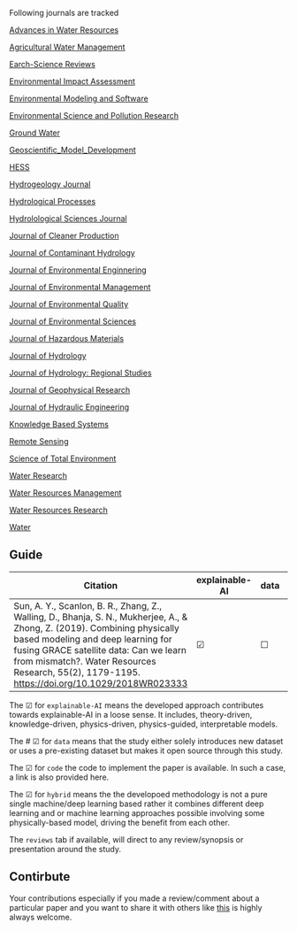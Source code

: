 Following journals are tracked



[Advances in Water Resources](https://github.com/AtrCheema/AI4Hydro/tree/master/Advances_in_Water_Resources)

[Agricultural Water Management](https://github.com/AtrCheema/AI4Hydro/tree/master/Agricultural_Water_Management)

[Earch-Science Reviews](https://github.com/AtrCheema/AI4Hydro/tree/master/Earth-Science_Reviews)

[Environmental Impact Assessment](https://github.com/AtrCheema/AI4Hydro/tree/master/Environmental_Impact_Assessment)

[Environmental Modeling and Software](https://github.com/AtrCheema/AI4Hydro/tree/master/Environmental_Modeling_and_Software)

[Environmental Science and Pollution Research](https://github.com/AtrCheema/AI4Hydro/tree/master/Environmental_Science_and_Pollution_Research)

[Ground Water](https://github.com/AtrCheema/AI4Hydro/tree/master/Ground_Water)

[Geoscientific_Model_Development](https://github.com/AtrCheema/AI4Hydro/tree/master/Geoscientific_Model_Development)

[HESS](https://github.com/AtrCheema/AI4Hydro/tree/master/HESS)

[Hydrogeology Journal](https://github.com/AtrCheema/AI4Hydro/tree/master/Hydrogeology_Journal)

[Hydrological Processes](https://github.com/AtrCheema/AI4Hydro/tree/master/Hydrological_Processes)

[Hydrolological Sciences Journal](https://github.com/AtrCheema/AI4Hydro/tree/master/Hydrological_Sciences_Journal)

[Journal of Cleaner Production](https://github.com/AtrCheema/AI4Hydro/tree/master/Journal_of_Cleaner_Production)

[Journal of Contaminant Hydrology](https://github.com/AtrCheema/AI4Hydro/tree/master/Journal_of_Contaminant_Hydrology)

[Journal of Environmental Enginnering](https://github.com/AtrCheema/AI4Hydro/tree/master/Journal_of_Environmental_Engineering)

[Journal of Environmental Management](https://github.com/AtrCheema/AI4Hydro/tree/master/Journal_of_Environmental_Management)

[Journal of Environmental Quality](https://github.com/AtrCheema/AI4Hydro/tree/master/Journal_of_Environmental_Quality)

[Journal of Environmental Sciences](https://github.com/AtrCheema/AI4Hydro/tree/master/Journal_of_Environmental_Sciences)

[Journal of Hazardous Materials](https://github.com/AtrCheema/AI4Hydro/tree/master/Journal_of_Hazardous_Materials)

[Journal of Hydrology](https://github.com/AtrCheema/AI4Hydro/tree/master/Journal_of_Hydrology)

[Journal of Hydrology: Regional Studies](https://github.com/AtrCheema/AI4Hydro/tree/master/Journal_of_Hydrology_regional_studies)

[Journal of Geophysical Research](https://github.com/AtrCheema/AI4Hydro/tree/master/Journal_of_Geophysical_Research)

[Journal of Hydraulic Engineering](https://github.com/AtrCheema/AI4Hydro/tree/master/Journal_of_Hydraulic_Engineering)

[Knowledge Based Systems](https://github.com/AtrCheema/AI4Hydro/tree/master/Knowledge_Based_Systems)

[Remote Sensing](https://github.com/AtrCheema/AI4Hydro/tree/master/Remote_Sensing)

[Science of Total Environment](https://github.com/AtrCheema/AI4Hydro/tree/master/Science_of_Total_Environment)

[Water Research](https://github.com/AtrCheema/AI4Hydro/tree/master/Water_Research)

[Water Resources Management](https://github.com/AtrCheema/AI4Hydro/tree/master/Water_Resources_Management)

[Water Resources Research](https://github.com/AtrCheema/AI4Hydro/tree/master/Water_Resources_Research)

[Water](https://github.com/AtrCheema/AI4Hydro/tree/master/Water)

## Guide

| Citation           | explainable-AI | data   | code | hybrid |   reviews  |
|--------------------|----------------|--------|------|--------|------------|
| Sun, A. Y., Scanlon, B. R., Zhang, Z., Walling, D., Bhanja, S. N., Mukherjee, A., & Zhong, Z. (2019). Combining physically based modeling and deep learning for fusing GRACE satellite data: Can we learn from mismatch?. Water Resources Research, 55(2), 1179-1195. https://doi.org/10.1029/2018WR023333  |   &#9745;   | &#9744; | &#9744; | &#9744;  |  |

The &#9745; for `explainable-AI` means the developed approach contributes towards explainable-AI in a loose sense. It includes, theory-driven, knowledge-driven, physics-driven, physics-guided, interpretable models.

The # &#9745; for `data` means that the study either solely introduces new dataset or uses a pre-existing dataset but makes it open source through this study.

The &#9745; for `code` the code to implement the paper is available. In such a case, a link is also provided here.

The &#9745; for `hybrid` means the the developoed methodology is not a pure single machine/deep learning based rather it combines different deep learning and or machine learning approaches possible involving some physically-based model, driving the benefit from each other.

The `reviews` tab if available, will direct to any review/synopsis or presentation around the study.

## Contirbute

Your contributions especially if you made a review/comment about a particular paper and you want to share it with others like [this](https://github.com/AtrCheema/AI4Hydro/blob/master/Water/reviews/Prediction%20of%20Algal%20Chlorophyll-a%20and%20Water%20Clarity%20in%20Monsoon-Region.pdf) is highly always welcome.
